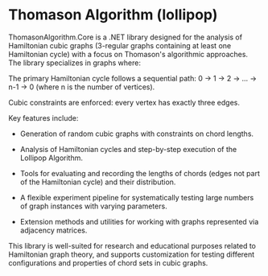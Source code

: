 # Thomason Algorithm (lollipop)
ThomasonAlgorithm.Core is a .NET library designed for the analysis of Hamiltonian cubic graphs (3-regular graphs containing at least one Hamiltonian cycle) with a focus on Thomason's algorithmic approaches. The library specializes in graphs where:

The primary Hamiltonian cycle follows a sequential path:
0 → 1 → 2 → ... → n-1 → 0
(where n is the number of vertices).

Cubic constraints are enforced: every vertex has exactly three edges.

Key features include:

- Generation of random cubic graphs with constraints on chord lengths.

- Analysis of Hamiltonian cycles and step-by-step execution of the Lollipop Algorithm.

- Tools for evaluating and recording the lengths of chords (edges not part of the Hamiltonian cycle) and their distribution.

- A flexible experiment pipeline for systematically testing large numbers of graph instances with varying parameters.

- Extension methods and utilities for working with graphs represented via adjacency matrices.

This library is well-suited for research and educational purposes related to Hamiltonian graph theory, and supports customization for testing different configurations and properties of chord sets in cubic graphs.

